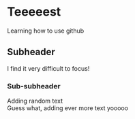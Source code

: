 # Teeeeest

Learning how to use github

## Subheader

I find it very difficult to focus!

### Sub-subheader

Adding random text
<br>
Guess what, adding ever more text yooooo
